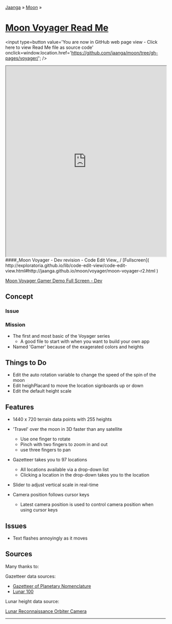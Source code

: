 [Jaanga]( http://jaanga.github.io/ ) &raquo; [Moon]( http://jaanga.github.io/moon/ ) &raquo;

[Moon Voyager Read Me]( index.html )
===

<span style=display:none; >[You are now in GitHub source code view - click here to view Read Me file as a web page]( http://jaanga.github.io/moon/voyager/index.html "View file as a web page." ) </span>
<input type=button value='You are now in GitHub web page view - Click here to view Read Me file as source code' onclick=window.location.href='https://github.com/jaanga/moon/tree/gh-pages/voyager/'; />


<iframe src="http://exploratoria.github.io/lib/code-edit-view/code-edit-view.html#http://jaanga.github.io/moon/voyager/moon-voyager-r2.html" width=100% height=600px ></iframe>  
####_Moon Voyager - Dev revision - Code Edit View_ /  [Fullscreen]( http://exploratoria.github.io/lib/code-edit-view/code-edit-view.html#http://jaanga.github.io/moon/voyager/moon-voyager-r2.html )


[Moon Voyager Gamer Demo Full Screen - Dev]( http://jaanga.github.io/moon/voyager/gamer/dev/ )


## Concept

### Issue


### Mission

* The first and most basic of the Voyager series
	* A good file to start with when you want to build your own app
* Named 'Gamer' because of the exagerated colors and heights


## Things to Do

* Edit the auto rotation variable to change the speed of the spin of the moon
* Edit heighPlacard to move the location signboards up or down
* Edit the default height scale


## Features

* 1440 x 720 terrain data points with 255 heights
* 'Travel' over the moon in 3D faster than any satellite
	* Use one finger to rotate
	* Pinch with two fingers to zoom in and out
	* use three fingers to pan
* Gazetteer takes you to 97 locations
	* All locations available via a drop-down list
	* Clicking a location in the drop-down takes you to the location

* Slider to adjust vertical scale in real-time
* Camera position follows cursor keys
	* Latest camera position is used to control camera position when using cursor keys 


## Issues

* Text flashes annoyingly as it moves
 
## Sources

Many thanks to:

Gazetteer data sources:

* [Gazetteer of Planetary Nomenclature]( http://planetarynames.wr.usgs.gov/Page/MOON/target )
* [Lunar 100]( http://the-moon.wikispaces.com/Lunar+100 )

Lunar height data source:

[Lunar Reconnaissance Orbiter Camera]( http://wms.lroc.asu.edu/lroc/view_rdr/WAC_GLD100 )


<hr>




